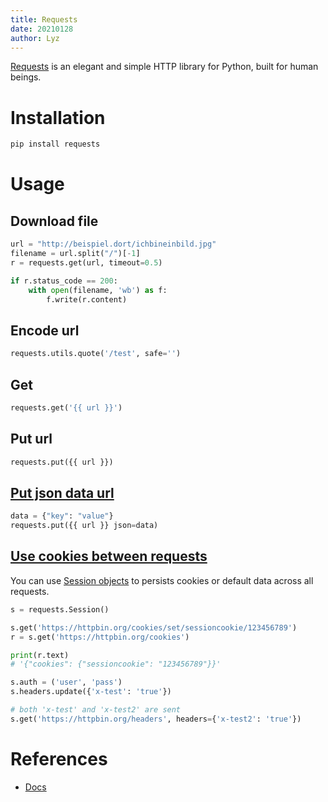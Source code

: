 ```yaml
---
title: Requests
date: 20210128
author: Lyz
---
```


[Requests](https://requests.readthedocs.io) is an elegant and simple HTTP
library for Python, built for human beings.

# Installation

```bash
pip install requests
```

# Usage

## Download file

```python
url = "http://beispiel.dort/ichbineinbild.jpg"
filename = url.split("/")[-1]
r = requests.get(url, timeout=0.5)

if r.status_code == 200:
    with open(filename, 'wb') as f:
        f.write(r.content)
```

## Encode url

```python
requests.utils.quote('/test', safe='')
```

## Get

```python
requests.get('{{ url }}')
```

## Put url

```python
requests.put({{ url }})
```

## [Put json data url](https://stackoverflow.com/questions/9733638/post-json-using-python-requests)

```python
data = {"key": "value"}
requests.put({{ url }} json=data)
```

## [Use cookies between requests](https://stackoverflow.com/questions/31554771/how-to-use-cookies-in-python-requests)

You can use [Session
objects](https://requests.readthedocs.io/en/master/user/advanced/#session-objects)
to persists cookies or default data across all requests.

```python
s = requests.Session()

s.get('https://httpbin.org/cookies/set/sessioncookie/123456789')
r = s.get('https://httpbin.org/cookies')

print(r.text)
# '{"cookies": {"sessioncookie": "123456789"}}'

s.auth = ('user', 'pass')
s.headers.update({'x-test': 'true'})

# both 'x-test' and 'x-test2' are sent
s.get('https://httpbin.org/headers', headers={'x-test2': 'true'})
```


# References

* [Docs](https://requests.readthedocs.io)
